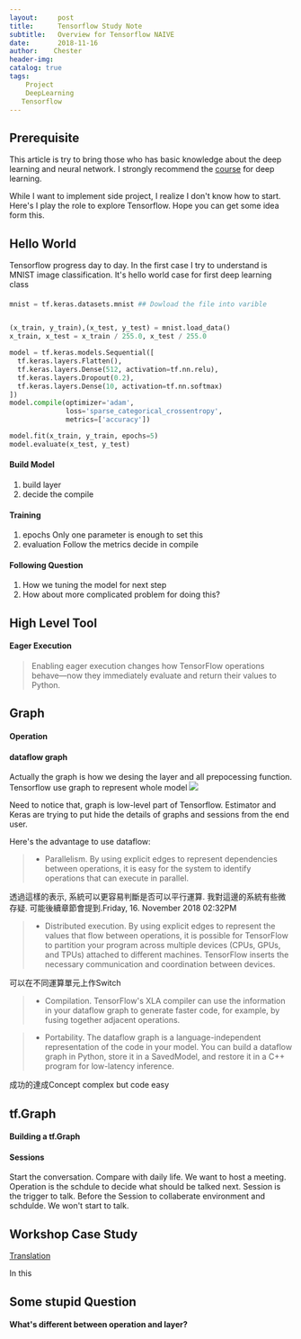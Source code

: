```yaml
---
layout:     post
title:      Tensorflow Study Note
subtitle:   Overview for Tensorflow NAIVE
date:       2018-11-16
author:    Chester
header-img: 
catalog: true
tags:
    Project
    DeepLearning
   Tensorflow
---
```

## Prerequisite
This article is try to bring those who has basic knowledge about the deep learning and neural network. I strongly recommend the [course](https://www.coursera.org/specializations/deep-learning) for deep learning.

While I want to implement side project, I realize I don't know how to start. Here's I play the role to explore Tensorflow. Hope  you can get some idea form this. 

## Hello World
Tensorflow progress day to day. In the first case I try to understand is MNIST image classification. It's  hello world case for first deep learning class

####
```python
mnist = tf.keras.datasets.mnist ## Dowload the file into varible


(x_train, y_train),(x_test, y_test) = mnist.load_data()
x_train, x_test = x_train / 255.0, x_test / 255.0

model = tf.keras.models.Sequential([
  tf.keras.layers.Flatten(),
  tf.keras.layers.Dense(512, activation=tf.nn.relu),
  tf.keras.layers.Dropout(0.2),
  tf.keras.layers.Dense(10, activation=tf.nn.softmax)
])
model.compile(optimizer='adam',
              loss='sparse_categorical_crossentropy',
              metrics=['accuracy'])

model.fit(x_train, y_train, epochs=5)
model.evaluate(x_test, y_test)
```
#### Build Model

 1. build layer
 2. decide the compile

#### Training

 1. epochs
	 Only one parameter is enough to set this
2. evaluation
	Follow the metrics decide in compile

#### Following Question

 1. How we tuning the model for next step
 2. How about more complicated problem for doing this?
## High Level Tool
#### Eager Execution
>Enabling eager execution changes how TensorFlow operations behave—now they immediately evaluate and return their values to Python.

#### 


## Graph
#### Operation


#### dataflow graph
Actually the graph is how we desing the layer and all prepocessing function. Tensorflow use graph to represent whole model
![](https://www.tensorflow.org/images/tensors_flowing.gif?hl=zh-cn)

Need to notice that, graph is low-level part of Tensorflow. Estimator and Keras are trying to put hide the details of graphs and sessions from the end user.

Here's the advantage to use dataflow:

> - Parallelism. By using explicit edges to represent dependencies between operations, it is easy for the system to identify operations that can execute in parallel.

透過這樣的表示, 系統可以更容易判斷是否可以平行運算. 我對這邊的系統有些微存疑. 可能後續章節會提到.Friday, 16. November 2018 02:32PM 

>- Distributed execution. By using explicit edges to represent the values that flow between operations, it is possible for TensorFlow to partition your program across multiple devices (CPUs, GPUs, and TPUs) attached to different machines. TensorFlow inserts the necessary communication and coordination between devices.

可以在不同運算單元上作Switch
> - Compilation. TensorFlow's XLA compiler can use the information in your dataflow graph to generate faster code, for example, by fusing together adjacent operations.


>- Portability. The dataflow graph is a language-independent representation of the code in your model. You can build a dataflow graph in Python, store it in a SavedModel, and restore it in a C++ program for low-latency inference.

成功的達成Concept complex but code easy

## tf.Graph

#### Building a tf.Graph
#### Sessions
Start the conversation. 
Compare with daily life. We want to host a meeting. Operation is the schdule to decide what should be talked next. Session is the trigger to talk. Before the Session to collaberate environment and schdulde. We won't start to talk.




## Workshop Case Study
[Translation](https://colab.research.google.com/github/tensorflow/tensorflow/blob/master/tensorflow/contrib/eager/python/examples/nmt_with_attention/nmt_with_attention.ipynb)

In this 





## Some stupid Question
#### What's different between operation and layer?



<!--stackedit_data:
eyJoaXN0b3J5IjpbLTE2ODEyNTc0MzgsMTQ5OTkwODQ1MywxOD
Y5ODI4MTYzLDk4NTY4NTEyLC0xNjM2NjkwMzk4LDYyNjI3NTAy
Miw1NjczMzY4NzMsMzQwMDkzOTMxXX0=
-->